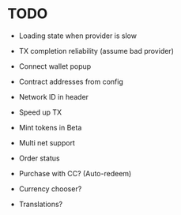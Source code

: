 # TODO

- Loading state when provider is slow
- TX completion reliability (assume bad provider)
- Connect wallet popup
- Contract addresses from config
- Network ID in header

- Speed up TX
- Mint tokens in Beta
- Multi net support
- Order status

- Purchase with CC? (Auto-redeem)
- Currency chooser?
- Translations?
